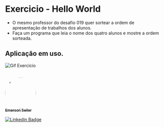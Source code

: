 # Exercicio - Hello World
- O mesmo professor do desafio 019 quer sortear a ordem de apresentação de trabalhos dos alunos.
- Faça um programa que leia o nome dos quatro alunos e mostre a ordem sorteada.

## Aplicação em uso.

![Gif Exercicio](./img/exercicio.png)

<br>

<a href="https://www.linkedin.com/in/seileremerson/">
 <img style="border-radius: 50%;" src="https://avatars.githubusercontent.com/seiler-emerson" width="100px;" alt=""/>
 <br />
 <sub><b>Emerson Seiler</b></sub></a> <a href="https://www.linkedin.com/in/seileremerson/" title="Emerson Seiler"></a>
 <br />

[![Linkedin Badge](https://img.shields.io/badge/-seileremerson-blue?style=flat-square&logo=Linkedin&logoColor=white&link=https://www.linkedin.com/in/diogoalvesti/)](https://www.linkedin.com/in/seileremerson/)

<br>